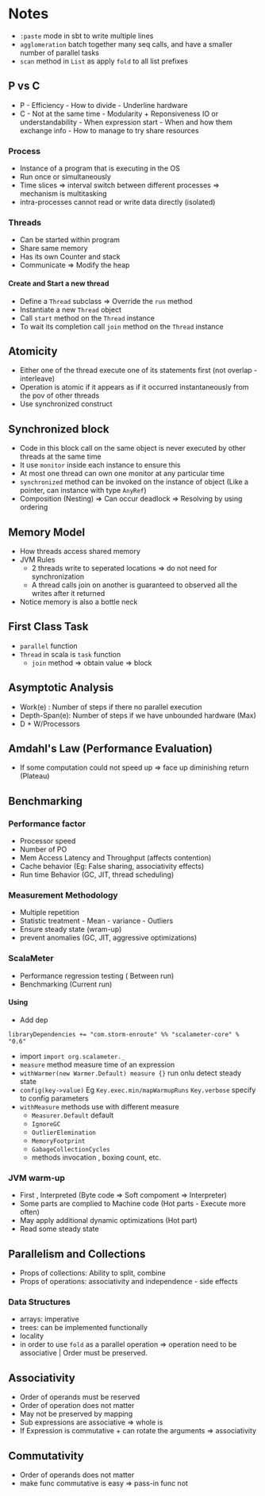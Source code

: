# Notes
* `:paste` mode in sbt to write multiple lines
* `agglomeration` batch together many seq calls, and have a smaller number of parallel tasks
* `scan` method in `List` as apply `fold` to all list prefixes
## P vs C
* P - Efficiency - How to divide - Underline hardware
* C - Not at the same time - Modularity + Reponsiveness IO or understandability - When expression start - When and how them exchange info - How to manage to try share resources
### Process
* Instance of a program that is executing in the OS
* Run once or simultaneously
* Time slices => interval switch between different processes => mechanism is multitasking
* intra-processes cannot read or write data directly (isolated)
### Threads
* Can be started within program
* Share same memory
* Has its own Counter and stack
* Communicate => Modify the heap 

#### Create and Start a new thread
* Define a `Thread` subclass => Override the `run` method
* Instantiate a new `Thread` object
* Call `start` method on the `Thread` instance
* To wait its completion call `join` method on the `Thread` instance

## Atomicity
* Either one of the thread execute one of its statements first (not overlap - interleave)
* Operation is atomic if it appears as if it occurred instantaneously from the pov of other threads
* Use synchronized construct 

## Synchronized block
* Code in this block call on the same object is never executed by other threads at the same time
* It use `monitor` inside each instance to ensure this
* At most one thread can own one monitor at any particular time
* `synchronized` method can be invoked on the instance of object (Like a pointer, can instance with type `AnyRef`)
* Composition (Nesting) => Can occur deadlock => Resolving by using ordering 
## Memory Model
* How threads access shared memory
* JVM Rules
    * 2 threads write to seperated locations => do not need for synchronization
    * A thread calls join on another is guaranteed to observed all the writes after it returned
* Notice memory is also a bottle neck
## First Class Task
* `parallel` function
* `Thread` in scala is `task` function 
    * `join` method => obtain value => block
## Asymptotic Analysis
* Work(e) : Number of steps if there no parallel execution
* Depth-Span(e): Number of steps if we have unbounded hardware (Max)
* D + W/Processors

## Amdahl's Law (Performance Evaluation)
* If some computation could not speed up => face up diminishing return (Plateau) 

## Benchmarking 
### Performance factor
* Processor speed
* Number of PO
* Mem Access Latency and Throughput (affects contention)
* Cache behavior (Eg: False sharing, associativity effects)
* Run time Behavior (GC, JIT, thread scheduling)
### Measurement Methodology
* Multiple repetition
* Statistic treatment - Mean - variance - Outliers 
* Ensure steady state (wram-up)
* prevent anomalies (GC, JIT, aggressive optimizations)
### ScalaMeter
* Performance regression testing ( Between run)
* Benchmarking (Current run)
#### Using
* Add dep

```
libraryDependencies += "com.storm-enroute" %% "scalameter-core" % "0.6"
```
* import `import org.scalameter._`
* `measure` method measure time of an expression
* `withWarmer(new Warmer.Default) measure {}` run onlu detect steady state
* `config(key->value)` Eg `Key.exec.min/mapWarmupRuns` `Key.verbose` specify to config parameters
* `withMeasure` methods use with different measure
    * `Measurer.Default` default
    * `IgnoreGC`
    * `OutlierElemination`
    * `MemoryFootprint`
    * `GabageCollectionCycles`
    * methods invocation , boxing count, etc.

### JVM warm-up
* First , Interpreted (Byte code => Soft compoment => Interpreter)
* Some parts are complied to Machine code (Hot parts - Execute more often)
* May apply additional dynamic optimizations (Hot part)
* Read some steady state

## Parallelism and Collections
* Props of collections: Ability to split, combine
* Props of operations: associativity and independence - side effects

### Data Structures
* arrays: imperative
* trees: can be implemented functionally
* locality
* in order to use `fold` as a parallel operation => operation need to be associative | Order must be preserved.

## Associativity
* Order of operands must be reserved
* Order of operation does not matter
* May not be preserved by mapping
* Sub expressions are associative => whole is
* If Expression is commutative + can rotate the arguments => associativity

## Commutativity
* Order of operands does not matter
* make func commutative is easy => pass-in func not
